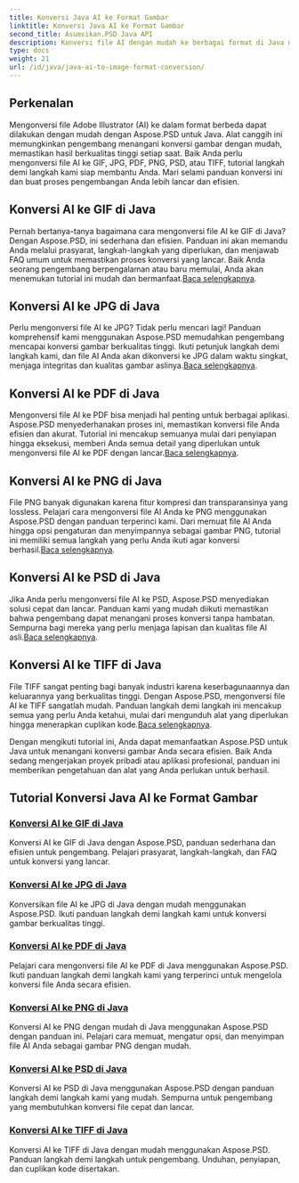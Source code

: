 ```yaml
---
title: Konversi Java AI ke Format Gambar
linktitle: Konversi Java AI ke Format Gambar
second_title: Asumsikan.PSD Java API
description: Konversi file AI dengan mudah ke berbagai format di Java menggunakan Aspose.PSD. Ikuti panduan komprehensif kami untuk konversi gambar yang lancar dan berkualitas tinggi.
type: docs
weight: 21
url: /id/java/java-ai-to-image-format-conversion/
---
```


## Perkenalan

Mengonversi file Adobe Illustrator (AI) ke dalam format berbeda dapat dilakukan dengan mudah dengan Aspose.PSD untuk Java. Alat canggih ini memungkinkan pengembang menangani konversi gambar dengan mudah, memastikan hasil berkualitas tinggi setiap saat. Baik Anda perlu mengonversi file AI ke GIF, JPG, PDF, PNG, PSD, atau TIFF, tutorial langkah demi langkah kami siap membantu Anda. Mari selami panduan konversi ini dan buat proses pengembangan Anda lebih lancar dan efisien.

## Konversi AI ke GIF di Java
 Pernah bertanya-tanya bagaimana cara mengonversi file AI ke GIF di Java? Dengan Aspose.PSD, ini sederhana dan efisien. Panduan ini akan memandu Anda melalui prasyarat, langkah-langkah yang diperlukan, dan menjawab FAQ umum untuk memastikan proses konversi yang lancar. Baik Anda seorang pengembang berpengalaman atau baru memulai, Anda akan menemukan tutorial ini mudah dan bermanfaat.[Baca selengkapnya](./convert-ai-to-gif/).

## Konversi AI ke JPG di Java
Perlu mengonversi file AI ke JPG? Tidak perlu mencari lagi! Panduan komprehensif kami menggunakan Aspose.PSD memudahkan pengembang mencapai konversi gambar berkualitas tinggi. Ikuti petunjuk langkah demi langkah kami, dan file AI Anda akan dikonversi ke JPG dalam waktu singkat, menjaga integritas dan kualitas gambar aslinya.[Baca selengkapnya](./convert-ai-to-jpg/).

## Konversi AI ke PDF di Java
 Mengonversi file AI ke PDF bisa menjadi hal penting untuk berbagai aplikasi. Aspose.PSD menyederhanakan proses ini, memastikan konversi file Anda efisien dan akurat. Tutorial ini mencakup semuanya mulai dari penyiapan hingga eksekusi, memberi Anda semua detail yang diperlukan untuk mengonversi file AI ke PDF dengan lancar.[Baca selengkapnya](./convert-ai-to-pdf/).

## Konversi AI ke PNG di Java
File PNG banyak digunakan karena fitur kompresi dan transparansinya yang lossless. Pelajari cara mengonversi file AI Anda ke PNG menggunakan Aspose.PSD dengan panduan terperinci kami. Dari memuat file AI Anda hingga opsi pengaturan dan menyimpannya sebagai gambar PNG, tutorial ini memiliki semua langkah yang perlu Anda ikuti agar konversi berhasil.[Baca selengkapnya](./convert-ai-to-png/).

## Konversi AI ke PSD di Java
 Jika Anda perlu mengonversi file AI ke PSD, Aspose.PSD menyediakan solusi cepat dan lancar. Panduan kami yang mudah diikuti memastikan bahwa pengembang dapat menangani proses konversi tanpa hambatan. Sempurna bagi mereka yang perlu menjaga lapisan dan kualitas file AI asli.[Baca selengkapnya](./convert-ai-to-psd/).

## Konversi AI ke TIFF di Java
 File TIFF sangat penting bagi banyak industri karena keserbagunaannya dan keluarannya yang berkualitas tinggi. Dengan Aspose.PSD, mengonversi file AI ke TIFF sangatlah mudah. Panduan langkah demi langkah ini mencakup semua yang perlu Anda ketahui, mulai dari mengunduh alat yang diperlukan hingga menerapkan cuplikan kode.[Baca selengkapnya](./convert-ai-to-tiff/).

Dengan mengikuti tutorial ini, Anda dapat memanfaatkan Aspose.PSD untuk Java untuk menangani konversi gambar Anda secara efisien. Baik Anda sedang mengerjakan proyek pribadi atau aplikasi profesional, panduan ini memberikan pengetahuan dan alat yang Anda perlukan untuk berhasil.

## Tutorial Konversi Java AI ke Format Gambar
### [Konversi AI ke GIF di Java](./convert-ai-to-gif/)
Konversi AI ke GIF di Java dengan Aspose.PSD, panduan sederhana dan efisien untuk pengembang. Pelajari prasyarat, langkah-langkah, dan FAQ untuk konversi yang lancar.
### [Konversi AI ke JPG di Java](./convert-ai-to-jpg/)
Konversikan file AI ke JPG di Java dengan mudah menggunakan Aspose.PSD. Ikuti panduan langkah demi langkah kami untuk konversi gambar berkualitas tinggi.
### [Konversi AI ke PDF di Java](./convert-ai-to-pdf/)
Pelajari cara mengonversi file AI ke PDF di Java menggunakan Aspose.PSD. Ikuti panduan langkah demi langkah kami yang terperinci untuk mengelola konversi file Anda secara efisien.
### [Konversi AI ke PNG di Java](./convert-ai-to-png/)
Konversi AI ke PNG dengan mudah di Java menggunakan Aspose.PSD dengan panduan ini. Pelajari cara memuat, mengatur opsi, dan menyimpan file AI Anda sebagai gambar PNG dengan mudah.
### [Konversi AI ke PSD di Java](./convert-ai-to-psd/)
Konversi AI ke PSD di Java menggunakan Aspose.PSD dengan panduan langkah demi langkah kami yang mudah. Sempurna untuk pengembang yang membutuhkan konversi file cepat dan lancar.
### [Konversi AI ke TIFF di Java](./convert-ai-to-tiff/)
Konversi AI ke TIFF di Java dengan mudah menggunakan Aspose.PSD. Panduan langkah demi langkah untuk pengembang. Unduhan, penyiapan, dan cuplikan kode disertakan.